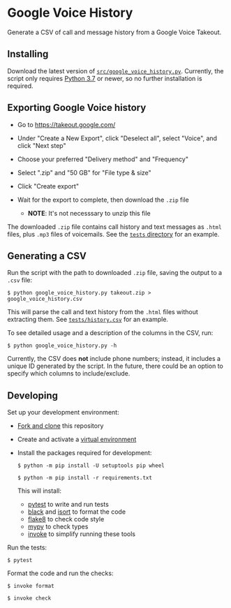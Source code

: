 # Google Voice History

Generate a CSV of call and message history from a Google Voice Takeout.

## Installing

Download the latest version of [`src/google_voice_history.py`](./src/google_voice_history.py). Currently, the script only requires [Python 3.7](https://www.python.org/downloads/) or newer, so no further installation is required.

## Exporting Google Voice history

- Go to <https://takeout.google.com/>

- Under "Create a New Export", click "Deselect all", select "Voice", and click "Next step"

- Choose your preferred "Delivery method" and "Frequency"

- Select ".zip" and "50 GB" for "File type & size"

- Click "Create export"

- Wait for the export to complete, then download the `.zip` file
    - **NOTE**: It's not necesssary to unzip this file

The downloaded `.zip` file contains call history and text messages as `.html` files, plus `.mp3` files of voicemails. See the [`tests` directory](./tests) for an example.

## Generating a CSV

Run the script with the path to downloaded `.zip` file, saving the output to a `.csv` file:

```
$ python google_voice_history.py takeout.zip > google_voice_history.csv
```

This will parse the call and text history from the `.html` files without extracting them. See [`tests/history.csv`](./tests/history.csv) for an example.

To see detailed usage and a description of the columns in the CSV, run:

```
$ python google_voice_history.py -h
```

Currently, the CSV does **not** include phone numbers; instead, it includes a unique ID generated by the script. In the future, there could be an option to specify which columns to include/exclude.

## Developing

Set up your development environment:

- [Fork and clone](https://help.github.com/en/articles/fork-a-repo) this repository

- Create and activate a [virtual environment](https://docs.python.org/3/tutorial/venv.html)

- Install the packages required for development:

    ```
    $ python -m pip install -U setuptools pip wheel

    $ python -m pip install -r requirements.txt
    ```

    This will install:

    - [pytest](https://docs.pytest.org/en/latest/) to write and run tests
    - [black](https://black.readthedocs.io/en/stable/) and [isort](https://pycqa.github.io/isort/) to format the code
    - [flake8](http://flake8.pycqa.org/en/latest/) to check code style
    - [mypy](https://mypy.readthedocs.io/en/latest/) to check types
    - [invoke](https://www.pyinvoke.org/) to simplify running these tools

Run the tests:

```
$ pytest
```

Format the code and run the checks:

```
$ invoke format

$ invoke check
```
